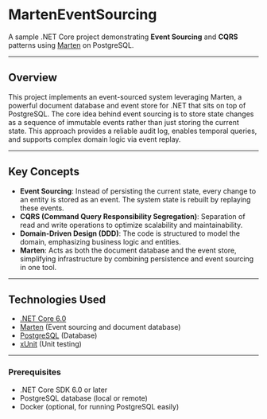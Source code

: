# MartenEventSourcing

A sample .NET Core project demonstrating **Event Sourcing** and **CQRS** patterns using [Marten](https://martendb.io/) on PostgreSQL.

---

## Overview

This project implements an event-sourced system leveraging Marten, a powerful document database and event store for .NET that sits on top of PostgreSQL.
The core idea behind event sourcing is to store state changes as a sequence of immutable events rather than just storing the current state. 
This approach provides a reliable audit log, enables temporal queries, and supports complex domain logic via event replay.

---

## Key Concepts

- **Event Sourcing**: Instead of persisting the current state, every change to an entity is stored as an event. The system state is rebuilt by replaying these events.
- **CQRS (Command Query Responsibility Segregation)**: Separation of read and write operations to optimize scalability and maintainability.
- **Domain-Driven Design (DDD)**: The code is structured to model the domain, emphasizing business logic and entities.
- **Marten**: Acts as both the document database and the event store, simplifying infrastructure by combining persistence and event sourcing in one tool.

---

## Technologies Used

- [.NET Core 6.0](https://dotnet.microsoft.com/en-us/)
- [Marten](https://martendb.io/) (Event sourcing and document database)
- [PostgreSQL](https://www.postgresql.org/) (Database)
- [xUnit](https://xunit.net/) (Unit testing)

---

### Prerequisites

- .NET Core SDK 6.0 or later
- PostgreSQL database (local or remote)
- Docker (optional, for running PostgreSQL easily)

